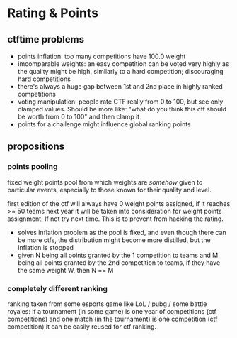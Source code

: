 # Rating & Points

## ctftime problems

- points inflation: too many competitions have 100.0 weight
- imcomparable weights: an easy competition can be voted very highly as the quality might be high, similarly to a hard competition; discouraging hard competitions
- there's always a huge gap between 1st and 2nd place in highly ranked competitions
- voting manipulation: people rate CTF really from 0 to 100, but see only clamped values. Should be more like: "what do you think this ctf should be worth from 0 to 100" and then clamp it
- points for a challenge might influence global ranking points

## propositions

### points pooling

fixed weight points pool from which weights are _somehow_ given to particular events, especially to those known for their quality and level.

first edition of the ctf will always have 0 weight points assigned, if it reaches >= 50 teams next year it will be taken into consideration for weight points assignment. If not try next time. This is to prevent from hacking the rating.

- solves inflation problem as the pool is fixed, and even though there can be more ctfs, the distribution might become more distilled, but the inflation is stopped
- given N being all points granted by the 1 competition to teams and M being all points granted by the 2nd competition to teams, if they have the same weight W, then N == M

### completely different ranking

ranking taken from some esports game like LoL / pubg / some battle royales: if a tournament (in some game) is one year of competitions (ctf competitions) and one match (in the tournament) is one competition (ctf competition) it can be easily reused for ctf ranking.
